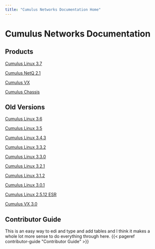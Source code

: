```yaml
---
title: "Cumulus Networks Documentation Home"
---
```

# Cumulus Networks Documentation


## Products

[Cumulus Linux 3.7](/cumulus-linux/)

[Cumulus NetQ 2.1](/cumulus-netq/)

[Cumulus VX](/cumulus-vx/)

[Cumulus Chassis](/Chassis/Chassis_User_Guide.html)


## Old Versions

[Cumulus Linux 3.6](/version/cumulus-linux-36/)

[Cumulus Linux 3.5](/version/cumulus-linux-35/)

[Cumulus Linux 3.4.3](/version/cumulus-linux-343/)

[Cumulus Linux 3.3.2](/version/cumulus-linux-332/)

[Cumulus Linux 3.3.0](/version/cumulus-linux-330/)

[Cumulus Linux 3.2.1](/version/cumulus-linux-321/)

[Cumulus Linux 3.1.2](/version/cumulus-linux-312/)

[Cumulus Linux 3.0.1](/version/cumulus-linux-301/)

[Cumulus Linux 2.5.12 ESR](/version/cumulus-linux-2512-esr/)

[Cumulus VX 3.0](/version/cumulus-vx-30)




## Contributor Guide
This is an easy way to edi and type and add tables and I think it makes a whole lot more sense to do everything through here. 
{{< pageref contributor-guide "Contributor Guide" >}}
<!--stackedit_data:
eyJoaXN0b3J5IjpbODE2MzE3NzM5XX0=
-->